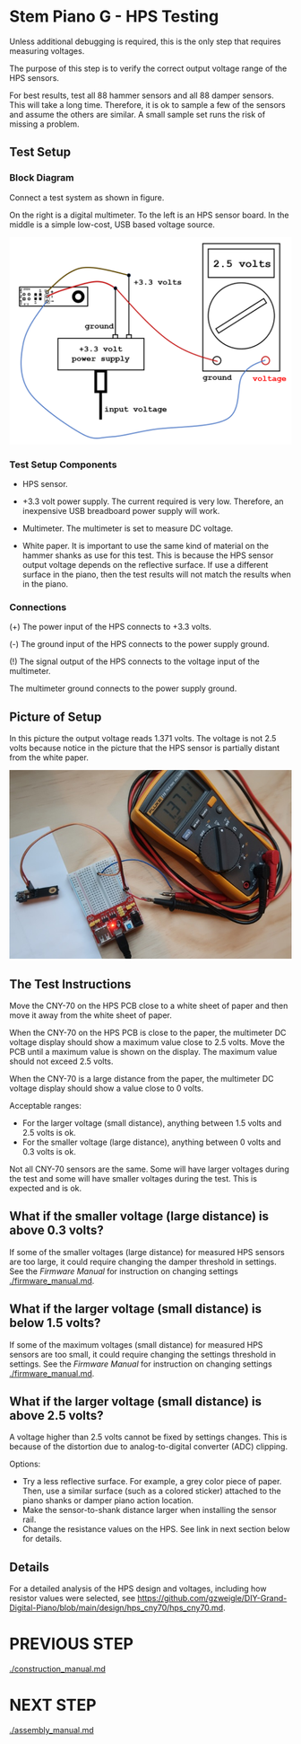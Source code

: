 # Stem Piano G - HPS Testing

Unless additional debugging is required, this is the only step that requires measuring voltages.

The purpose of this step is to verify the correct output voltage range of the HPS sensors.

For best results, test all 88 hammer sensors and all 88 damper sensors. This will take a long time. Therefore, it is ok to sample a few of the sensors and assume the others are similar. A small sample set runs the risk of missing a problem.

## Test Setup

### Block Diagram

Connect a test system as shown in figure.

On the right is a digital multimeter. To the left is an HPS sensor board. In the middle is a simple low-cost, USB based voltage source.

![](./diagrams/testing_hps_block_diagram.png)

### Test Setup Components

* HPS sensor.

* +3.3 volt power supply. The current required is very low. Therefore, an inexpensive USB breadboard power supply will work.

* Multimeter. The multimeter is set to measure DC voltage.

* White paper. It is important to use the same kind of material on the hammer shanks as use for this test. This is because the HPS sensor output voltage depends on the reflective surface. If use a different surface in the piano, then the test results will not match the results when in the piano.

### Connections

(+) The power input of the HPS connects to +3.3 volts.

(-) The ground input of the HPS connects to the power supply ground.

(!) The signal output of the HPS connects to the voltage input of the multimeter.

The multimeter ground connects to the power supply ground.

## Picture of Setup

In this picture the output voltage reads 1.371 volts. The voltage is not 2.5 volts because notice in the picture that the HPS sensor is partially distant from the white paper.

![](./pictures/testing_hps.jpg)

## The Test Instructions

Move the CNY-70 on the HPS PCB close to a white sheet of paper and then move it away from the white sheet of paper.

When the CNY-70 on the HPS PCB is close to the paper, the multimeter DC voltage display should show a maximum value close to 2.5 volts. Move the PCB until a maximum value is shown on the display. The maximum value should not exceed 2.5 volts.

When the CNY-70 is a large distance from the paper, the multimeter DC voltage display should show a value close to 0 volts.

Acceptable ranges:
* For the larger voltage (small distance), anything between 1.5 volts and 2.5 volts is ok.
* For the smaller voltage (large distance), anything between 0 volts and 0.3 volts is ok.

Not all CNY-70 sensors are the same. Some will have larger voltages during the test and some will have smaller voltages during the test. This is expected and is ok.

## What if the smaller voltage (large distance) is above 0.3 volts?

If some of the smaller voltages (large distance) for measured HPS sensors are too large, it could require changing the damper threshold in settings. See the *Firmware Manual* for instruction on changing settings [./firmware_manual.md](./firmware_manual.md).

## What if the larger voltage (small distance) is below 1.5 volts?

If some of the maximum voltages (small distance) for measured HPS sensors are too small, it could require changing the settings threshold in settings. See the *Firmware Manual* for instruction on changing settings [./firmware_manual.md](./firmware_manual.md).

## What if the larger voltage (small distance) is above 2.5 volts?

A voltage higher than 2.5 volts cannot be fixed by settings changes. This is because of the distortion due to analog-to-digital converter (ADC) clipping.

Options:
* Try a less reflective surface. For example, a grey color piece of paper. Then, use a similar surface (such as a colored sticker) attached to the piano shanks or damper piano action location.
* Make the sensor-to-shank distance larger when installing the sensor rail.
* Change the resistance values on the HPS. See link in next section below for details.

## Details

For a detailed analysis of the HPS design and voltages, including how resistor values were selected, see https://github.com/gzweigle/DIY-Grand-Digital-Piano/blob/main/design/hps_cny70/hps_cny70.md.

# PREVIOUS STEP
[./construction_manual.md](./construction_manual.md)

# NEXT STEP
[./assembly_manual.md](./assembly_manual.md)
